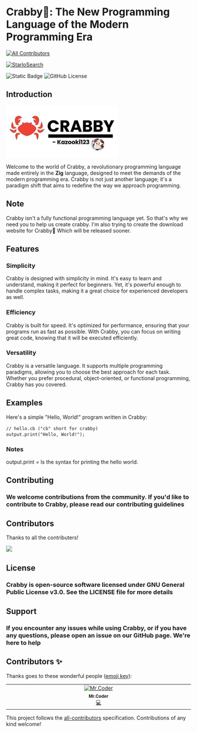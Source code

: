 # Crabby🦀: The New Programming Language of the Modern Programming Era
<!-- ALL-CONTRIBUTORS-BADGE:START - Do not remove or modify this section -->
[![All Contributors](https://img.shields.io/badge/all_contributors-1-orange.svg?style=flat-square)](#contributors-)
<!-- ALL-CONTRIBUTORS-BADGE:END -->

[![StarloSearch](https://avatars.githubusercontent.com/u/139462470?s=48&v=4)](https://github.com/Kazooki123/starlosearch.git)

![Static Badge](https://img.shields.io/badge/zig-%23F7A41D?style=for-the-badge&logo=zig&logoColor=%23F7A41D&labelColor=black)
![GitHub License](https://img.shields.io/github/license/Kazooki123/crabby?style=for-the-badge&logo=gnu&logoColor=%23A42E2B)

## Introduction

![Logo](https://github.com/Kazooki123/crabby/blob/main/examples/crabbylogo.jpg)

Welcome to the world of Crabby, a revolutionary programming language made entirely in the **Zig** language, designed to meet the demands of the modern programming era. Crabby is not just another language; it's a paradigm shift that aims to redefine the way we approach programming.

## Note

Crabby isn't a fully functional programming language yet. So that's why we need you to help us create crabby. I'm also trying to create the download website for Crabby🦀 Which will be released sooner.

## Features

### Simplicity

Crabby is designed with simplicity in mind. It's easy to learn and understand, making it perfect for beginners. Yet, it's powerful enough to handle complex tasks, making it a great choice for experienced developers as well.

### Efficiency

Crabby is built for speed. It's optimized for performance, ensuring that your programs run as fast as possible. With Crabby, you can focus on writing great code, knowing that it will be executed efficiently.

### Versatility

Crabby is a versatile language. It supports multiple programming paradigms, allowing you to choose the best approach for each task. Whether you prefer procedural, object-oriented, or functional programming, Crabby has you covered.

## Examples

Here's a simple "Hello, World!" program written in Crabby:

```crabby
// hello.cb ("cb" short for crabby)
output.print("Hello, World!");
```

### Notes

output.print = Is the syntax for printing the hello world.

## Contributing

### We welcome contributions from the community. If you'd like to contribute to Crabby, please read our contributing guidelines

## Contributors

Thanks to all the contributers!

<a href="https://github.com/Kazooki123/crabby/graphs/contributors">
  <img src="https://contrib.rocks/image?repo=Kazooki123/crabby"/>
</a>

## License

### Crabby is open-source software licensed under GNU General Public License v3.0. See the LICENSE file for more details

## Support

### If you encounter any issues while using Crabby, or if you have any questions, please open an issue on our GitHub page. We're here to help

## Contributors ✨

Thanks goes to these wonderful people ([emoji key](https://allcontributors.org/docs/en/emoji-key)):

<!-- ALL-CONTRIBUTORS-LIST:START - Do not remove or modify this section -->
<!-- prettier-ignore-start -->
<!-- markdownlint-disable -->
<table>
  <tbody>
    <tr>
      <td align="center" valign="top" width="14.28%"><a href="https://github.com/Satvik-2727"><img src="https://avatars.githubusercontent.com/u/87568817?v=4?s=100" width="100px;" alt="Mr.Coder"/><br /><sub><b>Mr.Coder</b></sub></a><br /><a href="https://github.com/Kazooki123/crabby/commits?author=Satvik-2727" title="Code">💻</a></td>
    </tr>
  </tbody>
</table>

<!-- markdownlint-restore -->
<!-- prettier-ignore-end -->

<!-- ALL-CONTRIBUTORS-LIST:END -->

This project follows the [all-contributors](https://github.com/all-contributors/all-contributors) specification. Contributions of any kind welcome!